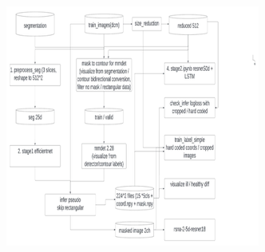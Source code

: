 <img align="left" width="1280" height="480" src="https://github.com/MenghaoZhao/RSNA2023kaggle/blob/master/rnsa_pipeline.jpeg">
